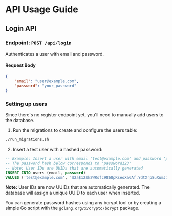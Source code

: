 # API Usage Guide

## Login API

### Endpoint: `POST /api/login`

Authenticates a user with email and password.

#### Request Body

```json
{
    "email": "user@example.com",
    "password": "your_password"
}
```

### Setting up users

Since there's no register endpoint yet, you'll need to manually add users to the database.

1. Run the migrations to create and configure the users table:

```bash
./run_migrations.sh
```

2. Insert a test user with a hashed password:

```sql
-- Example: Insert a user with email 'test@example.com' and password 'password123'
-- The password hash below corresponds to 'password123'
-- Note: User IDs are UUIDs that are automatically generated
INSERT INTO users (email, password)
VALUES ('test@example.com', '$2a$12$k2WRsfc9868pKseoXaGAf.YdtXrp8uXumJiWoTxq1UxBWQ5m0df96');
```

**Note:** User IDs are now UUIDs that are automatically generated. The database will assign a unique UUID to each user when inserted.

You can generate password hashes using any bcrypt tool or by creating a simple Go script with the `golang.org/x/crypto/bcrypt` package.
